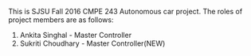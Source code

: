 This is SJSU Fall 2016 CMPE 243 Autonomous car project. The roles of project members are as follows:
1. Ankita Singhal - Master Controller
2. Sukriti Choudhary - Master Controller(NEW)
